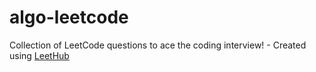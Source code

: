 # algo-leetcode
Collection of LeetCode questions to ace the coding interview! - Created using [LeetHub](https://github.com/QasimWani/LeetHub)
